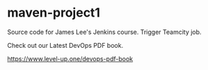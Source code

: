 # maven-project1
Source code for James Lee's Jenkins course.
Trigger Teamcity job.

Check out our Latest DevOps PDF book.

https://www.level-up.one/devops-pdf-book
